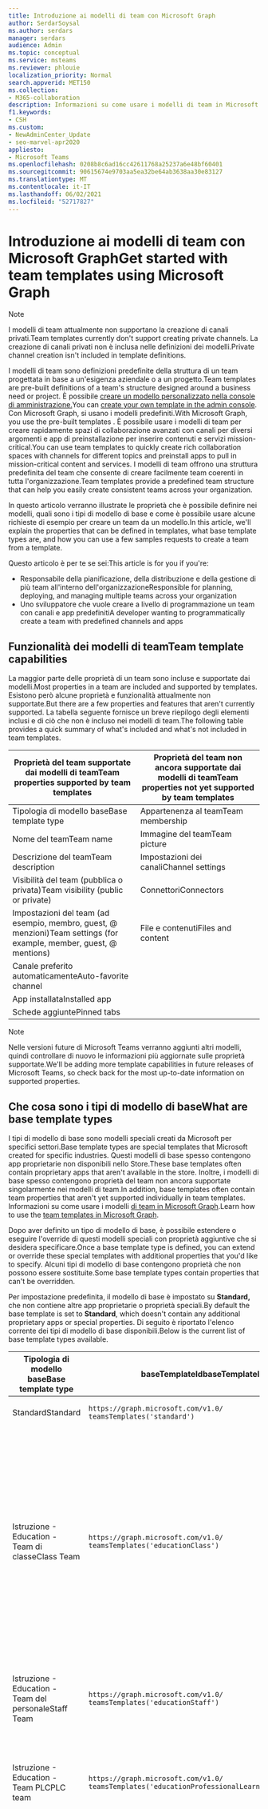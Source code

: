```yaml
---
title: Introduzione ai modelli di team con Microsoft Graph
author: SerdarSoysal
ms.author: serdars
manager: serdars
audience: Admin
ms.topic: conceptual
ms.service: msteams
ms.reviewer: phlouie
localization_priority: Normal
search.appverid: MET150
ms.collection:
- M365-collaboration
description: Informazioni su come usare i modelli di team in Microsoft Graph creare spazi di collaborazione con canali per diversi argomenti e app di preinstallazione per fornire contenuti e servizi.
f1.keywords:
- CSH
ms.custom:
- NewAdminCenter_Update
- seo-marvel-apr2020
appliesto:
- Microsoft Teams
ms.openlocfilehash: 0208b8c6ad16cc42611768a25237a6e48bf60401
ms.sourcegitcommit: 90615674e9703aa5ea32be64ab3638aa30e83127
ms.translationtype: MT
ms.contentlocale: it-IT
ms.lasthandoff: 06/02/2021
ms.locfileid: "52717827"
---
```

# <a name="get-started-with-team-templates-using-microsoft-graph"></a><span data-ttu-id="802d2-103">Introduzione ai modelli di team con Microsoft Graph</span><span class="sxs-lookup"><span data-stu-id="802d2-103">Get started with team templates using Microsoft Graph</span></span>

> [!NOTE]
> <span data-ttu-id="802d2-104">I modelli di team attualmente non supportano la creazione di canali privati.</span><span class="sxs-lookup"><span data-stu-id="802d2-104">Team templates currently don't support creating private channels.</span></span> <span data-ttu-id="802d2-105">La creazione di canali privati non è inclusa nelle definizioni dei modelli.</span><span class="sxs-lookup"><span data-stu-id="802d2-105">Private channel creation isn't included in template definitions.</span></span>

<span data-ttu-id="802d2-106">I modelli di team sono definizioni predefinite della struttura di un team progettata in base a un'esigenza aziendale o a un progetto.</span><span class="sxs-lookup"><span data-stu-id="802d2-106">Team templates are pre-built definitions of a team's structure designed around a business need or project.</span></span> <span data-ttu-id="802d2-107">È possibile [creare un modello personalizzato nella console di amministrazione.](get-started-with-teams-templates-in-the-admin-console.md)</span><span class="sxs-lookup"><span data-stu-id="802d2-107">You can [create your own template in the admin console](get-started-with-teams-templates-in-the-admin-console.md).</span></span> <span data-ttu-id="802d2-108">Con Microsoft Graph, si usano i modelli predefiniti.</span><span class="sxs-lookup"><span data-stu-id="802d2-108">With Microsoft Graph, you use the pre-built templates .</span></span> <span data-ttu-id="802d2-109">È possibile usare i modelli di team per creare rapidamente spazi di collaborazione avanzati con canali per diversi argomenti e app di preinstallazione per inserire contenuti e servizi mission-critical.</span><span class="sxs-lookup"><span data-stu-id="802d2-109">You can use team templates to quickly create rich collaboration spaces with channels for different topics and preinstall apps to pull in mission-critical content and services.</span></span> <span data-ttu-id="802d2-110">I modelli di team offrono una struttura predefinita del team che consente di creare facilmente team coerenti in tutta l'organizzazione.</span><span class="sxs-lookup"><span data-stu-id="802d2-110">Team templates provide a predefined team structure that can help you easily create consistent teams across your organization.</span></span>

<span data-ttu-id="802d2-111">In questo articolo verranno illustrate le proprietà che è possibile definire nei modelli, quali sono i tipi di modello di base e come è possibile usare alcune richieste di esempio per creare un team da un modello.</span><span class="sxs-lookup"><span data-stu-id="802d2-111">In this article, we'll explain the properties that can be defined in templates, what base template types are, and how you can use a few samples requests to create a team from a template.</span></span>

<span data-ttu-id="802d2-112">Questo articolo è per te se sei:</span><span class="sxs-lookup"><span data-stu-id="802d2-112">This article is for you if you're:</span></span>

- <span data-ttu-id="802d2-113">Responsabile della pianificazione, della distribuzione e della gestione di più team all'interno dell'organizzazione</span><span class="sxs-lookup"><span data-stu-id="802d2-113">Responsible for planning, deploying, and managing multiple teams across your organization</span></span><br>
- <span data-ttu-id="802d2-114">Uno sviluppatore che vuole creare a livello di programmazione un team con canali e app predefiniti</span><span class="sxs-lookup"><span data-stu-id="802d2-114">A developer wanting to programmatically create a team with predefined channels and apps</span></span>

## <a name="team-template-capabilities"></a><span data-ttu-id="802d2-115">Funzionalità dei modelli di team</span><span class="sxs-lookup"><span data-stu-id="802d2-115">Team template capabilities</span></span>

<span data-ttu-id="802d2-116">La maggior parte delle proprietà di un team sono incluse e supportate dai modelli.</span><span class="sxs-lookup"><span data-stu-id="802d2-116">Most properties in a team are included and supported by templates.</span></span> <span data-ttu-id="802d2-117">Esistono però alcune proprietà e funzionalità attualmente non supportate.</span><span class="sxs-lookup"><span data-stu-id="802d2-117">But there are a few properties and features that aren't currently supported.</span></span> <span data-ttu-id="802d2-118">La tabella seguente fornisce un breve riepilogo degli elementi inclusi e di ciò che non è incluso nei modelli di team.</span><span class="sxs-lookup"><span data-stu-id="802d2-118">The following table provides a quick summary of what's included and what's not included in team templates.</span></span>

| <span data-ttu-id="802d2-119">**Proprietà del team supportate dai modelli di team**</span><span class="sxs-lookup"><span data-stu-id="802d2-119">**Team properties supported by team templates**</span></span> | <span data-ttu-id="802d2-120">**Proprietà del team non ancora supportate dai modelli di team**</span><span class="sxs-lookup"><span data-stu-id="802d2-120">**Team properties not yet supported by team templates**</span></span> |
| ------------------------------------------------ | -------------------------------------------------------- |
| <span data-ttu-id="802d2-121">Tipologia di modello base</span><span class="sxs-lookup"><span data-stu-id="802d2-121">Base template type</span></span> | <span data-ttu-id="802d2-122">Appartenenza al team</span><span class="sxs-lookup"><span data-stu-id="802d2-122">Team membership</span></span> |
| <span data-ttu-id="802d2-123">Nome del team</span><span class="sxs-lookup"><span data-stu-id="802d2-123">Team name</span></span> | <span data-ttu-id="802d2-124">Immagine del team</span><span class="sxs-lookup"><span data-stu-id="802d2-124">Team picture</span></span> |
| <span data-ttu-id="802d2-125">Descrizione del team</span><span class="sxs-lookup"><span data-stu-id="802d2-125">Team description</span></span> | <span data-ttu-id="802d2-126">Impostazioni dei canali</span><span class="sxs-lookup"><span data-stu-id="802d2-126">Channel settings</span></span> |
| <span data-ttu-id="802d2-127">Visibilità del team (pubblica o privata)</span><span class="sxs-lookup"><span data-stu-id="802d2-127">Team visibility (public or private)</span></span> | <span data-ttu-id="802d2-128">Connettori</span><span class="sxs-lookup"><span data-stu-id="802d2-128">Connectors</span></span> |
| <span data-ttu-id="802d2-129">Impostazioni del team (ad esempio, membro, guest, @ menzioni)</span><span class="sxs-lookup"><span data-stu-id="802d2-129">Team settings (for example, member, guest, @ mentions)</span></span> | <span data-ttu-id="802d2-130">File e contenuti</span><span class="sxs-lookup"><span data-stu-id="802d2-130">Files and content</span></span> |
| <span data-ttu-id="802d2-131">Canale preferito automaticamente</span><span class="sxs-lookup"><span data-stu-id="802d2-131">Auto-favorite channel</span></span> | |
| <span data-ttu-id="802d2-132">App installata</span><span class="sxs-lookup"><span data-stu-id="802d2-132">Installed app</span></span> | |
| <span data-ttu-id="802d2-133">Schede aggiunte</span><span class="sxs-lookup"><span data-stu-id="802d2-133">Pinned tabs</span></span> | |

> [!NOTE]
> <span data-ttu-id="802d2-134">Nelle versioni future di Microsoft Teams verranno aggiunti altri modelli, quindi controllare di nuovo le informazioni più aggiornate sulle proprietà supportate.</span><span class="sxs-lookup"><span data-stu-id="802d2-134">We'll be adding more template capabilities in future releases of Microsoft Teams, so check back for the most up-to-date information on supported properties.</span></span>

## <a name="what-are-base-template-types"></a><span data-ttu-id="802d2-135">Che cosa sono i tipi di modello di base</span><span class="sxs-lookup"><span data-stu-id="802d2-135">What are base template types</span></span>

<span data-ttu-id="802d2-136">I tipi di modello di base sono modelli speciali creati da Microsoft per specifici settori.</span><span class="sxs-lookup"><span data-stu-id="802d2-136">Base template types are special templates that Microsoft created for specific industries.</span></span> <span data-ttu-id="802d2-137">Questi modelli di base spesso contengono app proprietarie non disponibili nello Store.</span><span class="sxs-lookup"><span data-stu-id="802d2-137">These base templates often contain proprietary apps that aren't available in the store.</span></span> <span data-ttu-id="802d2-138">Inoltre, i modelli di base spesso contengono proprietà del team non ancora supportate singolarmente nei modelli di team.</span><span class="sxs-lookup"><span data-stu-id="802d2-138">In addition, base templates often contain team properties that aren't yet supported individually in team templates.</span></span> <span data-ttu-id="802d2-139">Informazioni su come usare i modelli [di team in Microsoft Graph](get-started-with-teams-templates.md).</span><span class="sxs-lookup"><span data-stu-id="802d2-139">Learn how to use the [team templates in Microsoft Graph](get-started-with-teams-templates.md).</span></span>

<span data-ttu-id="802d2-140">Dopo aver definito un tipo di modello di base, è possibile estendere o eseguire l'override di questi modelli speciali con proprietà aggiuntive che si desidera specificare.</span><span class="sxs-lookup"><span data-stu-id="802d2-140">Once a base template type is defined, you can extend or override these special templates with additional properties that you'd like to specify.</span></span> <span data-ttu-id="802d2-141">Alcuni tipi di modello di base contengono proprietà che non possono essere sostituite.</span><span class="sxs-lookup"><span data-stu-id="802d2-141">Some base template types contain properties that can't be overridden.</span></span>

<span data-ttu-id="802d2-142">Per impostazione predefinita, il modello di base è impostato su **Standard,** che non contiene altre app proprietarie o proprietà speciali.</span><span class="sxs-lookup"><span data-stu-id="802d2-142">By default the base template is set to **Standard**, which doesn't contain any additional proprietary apps or special properties.</span></span> <span data-ttu-id="802d2-143">Di seguito è riportato l'elenco corrente dei tipi di modello di base disponibili.</span><span class="sxs-lookup"><span data-stu-id="802d2-143">Below is the current list of base template types available.</span></span>

| <span data-ttu-id="802d2-144">Tipologia di modello base</span><span class="sxs-lookup"><span data-stu-id="802d2-144">Base template type</span></span> | <span data-ttu-id="802d2-145">baseTemplateId</span><span class="sxs-lookup"><span data-stu-id="802d2-145">baseTemplateId</span></span> | <span data-ttu-id="802d2-146">Proprietà del modello base</span><span class="sxs-lookup"><span data-stu-id="802d2-146">Properties that come with this base template</span></span> |
| ------------------ | -------------- | ----------------------------------------------------- |
| <span data-ttu-id="802d2-147">Standard</span><span class="sxs-lookup"><span data-stu-id="802d2-147">Standard</span></span> | `https://graph.microsoft.com/v1.0/`<br>`teamsTemplates('standard')` | <span data-ttu-id="802d2-148">Nessuna app e proprietà aggiuntive</span><span class="sxs-lookup"><span data-stu-id="802d2-148">No additional apps and properties</span></span> |
| <span data-ttu-id="802d2-149">Istruzione -</span><span class="sxs-lookup"><span data-stu-id="802d2-149">Education -</span></span><br><span data-ttu-id="802d2-150">Team di classe</span><span class="sxs-lookup"><span data-stu-id="802d2-150">Class Team</span></span> | `https://graph.microsoft.com/v1.0/`<br>`teamsTemplates('educationClass')` | <span data-ttu-id="802d2-151">App:</span><span class="sxs-lookup"><span data-stu-id="802d2-151">Apps:</span></span><ul><li><span data-ttu-id="802d2-152">OneNote Blocco appunti per la classe (aggiunto alla **scheda** Generale)</span><span class="sxs-lookup"><span data-stu-id="802d2-152">OneNote Class Notebook (pinned to the **General** tab)</span></span> </li><li><span data-ttu-id="802d2-153">App Attività (aggiunta alla **scheda** Generale)</span><span class="sxs-lookup"><span data-stu-id="802d2-153">Assignments app (pinned to the **General** tab)</span></span></li></ul> <span data-ttu-id="802d2-154">Proprietà del team:</span><span class="sxs-lookup"><span data-stu-id="802d2-154">Team properties:</span></span><ul><li><span data-ttu-id="802d2-155">Visibilità del team impostata **su HiddenMembership** (non può essere sostituita)</span><span class="sxs-lookup"><span data-stu-id="802d2-155">Team visibility set to **HiddenMembership** (cannot be overridden)</span></span></li></ul> |
| <span data-ttu-id="802d2-156">Istruzione -</span><span class="sxs-lookup"><span data-stu-id="802d2-156">Education -</span></span><br><span data-ttu-id="802d2-157">Team del personale</span><span class="sxs-lookup"><span data-stu-id="802d2-157">Staff Team</span></span> | `https://graph.microsoft.com/v1.0/`<br>`teamsTemplates('educationStaff')` | <span data-ttu-id="802d2-158">App:</span><span class="sxs-lookup"><span data-stu-id="802d2-158">Apps:</span></span><ul><li><span data-ttu-id="802d2-159">OneNote Blocco appunti per personale (aggiunto alla **scheda** Generale)</span><span class="sxs-lookup"><span data-stu-id="802d2-159">OneNote Staff Notebook (pinned to the **General** tab)</span></span></li></ul> |
|<span data-ttu-id="802d2-160">Istruzione -</span><span class="sxs-lookup"><span data-stu-id="802d2-160">Education -</span></span><br><span data-ttu-id="802d2-161">Team PLC</span><span class="sxs-lookup"><span data-stu-id="802d2-161">PLC team</span></span> |`https://graph.microsoft.com/v1.0/`<br>`teamsTemplates('educationProfessionalLearningCommunity')` | <span data-ttu-id="802d2-162">App:</span><span class="sxs-lookup"><span data-stu-id="802d2-162">Apps:</span></span><ul><li><span data-ttu-id="802d2-163">OneNote Blocco appunti PLC (aggiunto alla **scheda** Generale)</span><span class="sxs-lookup"><span data-stu-id="802d2-163">OneNote PLC Notebook (pinned to the **General** tab)</span></span></ul></li>|
| <span data-ttu-id="802d2-164">Retail -</span><span class="sxs-lookup"><span data-stu-id="802d2-164">Retail -</span></span><br><span data-ttu-id="802d2-165">Store</span><span class="sxs-lookup"><span data-stu-id="802d2-165">Store</span></span> | `https://graph.microsoft.com/v1.0/`<br>`teamsTemplates('retailStore')` | <span data-ttu-id="802d2-166">Canali:</span><span class="sxs-lookup"><span data-stu-id="802d2-166">Channels:</span></span><ul><li><span data-ttu-id="802d2-167">Passaggio di consegne del turno</span><span class="sxs-lookup"><span data-stu-id="802d2-167">Shift handoff</span></span></li><li><span data-ttu-id="802d2-168">Apprendimento</span><span class="sxs-lookup"><span data-stu-id="802d2-168">Learning</span></span></li></ul><span data-ttu-id="802d2-169">Proprietà del team</span><span class="sxs-lookup"><span data-stu-id="802d2-169">Team properties</span></span><ul><li><span data-ttu-id="802d2-170">Visibilità del team impostata su Public</span><span class="sxs-lookup"><span data-stu-id="802d2-170">Team visibility set to Public</span></span></li></ul><span data-ttu-id="802d2-171">Autorizzazioni dei membri</span><span class="sxs-lookup"><span data-stu-id="802d2-171">Member permissions</span></span><ul><li><span data-ttu-id="802d2-172">Impedire ai membri di creare, aggiornare o rimuovere canali</span><span class="sxs-lookup"><span data-stu-id="802d2-172">Prevent members from creating, updating, or removing channels</span></span></li><li><span data-ttu-id="802d2-173">Impedire ai membri di aggiungere o rimuovere app</span><span class="sxs-lookup"><span data-stu-id="802d2-173">Prevent members from adding or removing apps</span></span></li><li><span data-ttu-id="802d2-174">Impedire ai membri di creare, aggiornare o rimuovere connettori</span><span class="sxs-lookup"><span data-stu-id="802d2-174">Prevent members from creating, updating, or removing connectors</span></span></li></ul> |
| <span data-ttu-id="802d2-175">Retail -</span><span class="sxs-lookup"><span data-stu-id="802d2-175">Retail -</span></span><br><span data-ttu-id="802d2-176">Collaborazione con i manager</span><span class="sxs-lookup"><span data-stu-id="802d2-176">Manager collaboration</span></span> | `https://graph.microsoft.com/v1.0/`<br>`teamsTemplates('retailManagerCollaboration')` | <span data-ttu-id="802d2-177">Canali:</span><span class="sxs-lookup"><span data-stu-id="802d2-177">Channels:</span></span><ul><li><span data-ttu-id="802d2-178">Apprendimento</span><span class="sxs-lookup"><span data-stu-id="802d2-178">Learning</span></span></li><li><span data-ttu-id="802d2-179">Operazioni</span><span class="sxs-lookup"><span data-stu-id="802d2-179">Operations</span></span></li></ul><span data-ttu-id="802d2-180">Proprietà del team:</span><span class="sxs-lookup"><span data-stu-id="802d2-180">Team properties:</span></span><ul><li><span data-ttu-id="802d2-181">Visibilità del team impostata su Private</span><span class="sxs-lookup"><span data-stu-id="802d2-181">Team visibility set to Private</span></span></li></ul><span data-ttu-id="802d2-182">Autorizzazioni per i membri:</span><span class="sxs-lookup"><span data-stu-id="802d2-182">Member permissions:</span></span><ul><li><span data-ttu-id="802d2-183">Impedire ai membri di creare, aggiornare o rimuovere canali</span><span class="sxs-lookup"><span data-stu-id="802d2-183">Prevent members from creating, updating, or removing channels</span></span></li><li><span data-ttu-id="802d2-184">Impedire ai membri di aggiungere o rimuovere app</span><span class="sxs-lookup"><span data-stu-id="802d2-184">Prevent members from adding or removing apps</span></span></li><li><span data-ttu-id="802d2-185">Impedire ai membri di creare, aggiornare o rimuovere connettori</span><span class="sxs-lookup"><span data-stu-id="802d2-185">Prevent members from creating, updating, or removing connectors</span></span></li></ul>|
| <span data-ttu-id="802d2-186">Sanità -</span><span class="sxs-lookup"><span data-stu-id="802d2-186">Healthcare -</span></span><br><span data-ttu-id="802d2-187">Rione</span><span class="sxs-lookup"><span data-stu-id="802d2-187">Ward</span></span> |`https://graph.microsoft.com/v1.0/`<br>`teamsTemplates('healthcareWard')` |<span data-ttu-id="802d2-188">Canali:</span><span class="sxs-lookup"><span data-stu-id="802d2-188">Channels:</span></span> <ul><li><span data-ttu-id="802d2-189">Annunci\*</span><span class="sxs-lookup"><span data-stu-id="802d2-189">Announcements\*</span></span></li><li><span data-ttu-id="802d2-190">Briefing\*</span><span class="sxs-lookup"><span data-stu-id="802d2-190">Huddles\*</span></span></li><li><span data-ttu-id="802d2-191">Giri di visite</span><span class="sxs-lookup"><span data-stu-id="802d2-191">Rounds</span></span></li><li><span data-ttu-id="802d2-192">Personale\*</span><span class="sxs-lookup"><span data-stu-id="802d2-192">Staffing\*</span></span></li><li><span data-ttu-id="802d2-193">Formazione\*</span><span class="sxs-lookup"><span data-stu-id="802d2-193">Training\*</span></span></li></ul><span data-ttu-id="802d2-194">\*Canali aggiunti automaticamente ai preferiti</span><span class="sxs-lookup"><span data-stu-id="802d2-194">\*Auto-favorited channels</span></span> |
|<span data-ttu-id="802d2-195">Sanità -</span><span class="sxs-lookup"><span data-stu-id="802d2-195">Healthcare -</span></span><br><span data-ttu-id="802d2-196">Ospedale</span><span class="sxs-lookup"><span data-stu-id="802d2-196">Hospital</span></span> | `https://graph.microsoft.com/v1.0/`<br>`teamsTemplates('healthcareHospital')` |<span data-ttu-id="802d2-197">Canali:</span><span class="sxs-lookup"><span data-stu-id="802d2-197">Channels:</span></span><ul><li><span data-ttu-id="802d2-198">Annunci\*</span><span class="sxs-lookup"><span data-stu-id="802d2-198">Announcements\*</span></span></li><li><span data-ttu-id="802d2-199">Conformità\*</span><span class="sxs-lookup"><span data-stu-id="802d2-199">Compliance\*</span></span></li><li><span data-ttu-id="802d2-200">Pulizie</span><span class="sxs-lookup"><span data-stu-id="802d2-200">Custodial</span></span></li><li><span data-ttu-id="802d2-201">Risorse umane</span><span class="sxs-lookup"><span data-stu-id="802d2-201">Human Resources</span></span></li></li><li><span data-ttu-id="802d2-202">Farmacia</span><span class="sxs-lookup"><span data-stu-id="802d2-202">Pharmacy</span></span></li></ul><span data-ttu-id="802d2-203">\*Canale preferito automaticamente</span><span class="sxs-lookup"><span data-stu-id="802d2-203">\*Auto-favorited channel</span></span>|
|||


<span data-ttu-id="802d2-204">Usare i modelli seguenti per creare team sia nel client Teams che in Microsoft Graph.</span><span class="sxs-lookup"><span data-stu-id="802d2-204">Use the following templates to create teams in both the Teams client as well as Microsoft Graph.</span></span>


| <span data-ttu-id="802d2-205">Tipologia di modello base</span><span class="sxs-lookup"><span data-stu-id="802d2-205">Base template type</span></span> | <span data-ttu-id="802d2-206">baseTemplateId</span><span class="sxs-lookup"><span data-stu-id="802d2-206">baseTemplateId</span></span> | <span data-ttu-id="802d2-207">Proprietà del modello base</span><span class="sxs-lookup"><span data-stu-id="802d2-207">Properties that come with this base template</span></span> |
| ------------------ | -------------- | ----------------------------------------------------- |
| <span data-ttu-id="802d2-208">Adottare Office 365</span><span class="sxs-lookup"><span data-stu-id="802d2-208">Adopt Office 365</span></span> |`com.microsoft.teams.template.`<br>`AdoptOffice365`|  <span data-ttu-id="802d2-209">Canali:</span><span class="sxs-lookup"><span data-stu-id="802d2-209">Channels:</span></span> <ul><li><span data-ttu-id="802d2-210">Generale</span><span class="sxs-lookup"><span data-stu-id="802d2-210">General</span></span></li> <li><span data-ttu-id="802d2-211">Annunci</span><span class="sxs-lookup"><span data-stu-id="802d2-211">Announcements</span></span></li> <li><span data-ttu-id="802d2-212">Angolo Champions</span><span class="sxs-lookup"><span data-stu-id="802d2-212">Champions corner</span></span></li> <li><span data-ttu-id="802d2-213">Moduli del team</span><span class="sxs-lookup"><span data-stu-id="802d2-213">Team forms</span></span></li></ul> <span data-ttu-id="802d2-214">App:</span><span class="sxs-lookup"><span data-stu-id="802d2-214">Apps:</span></span> <ul><li><span data-ttu-id="802d2-215">Wiki</span><span class="sxs-lookup"><span data-stu-id="802d2-215">Wiki</span></span></li>  <li><span data-ttu-id="802d2-216">Calendario</span><span class="sxs-lookup"><span data-stu-id="802d2-216">Calendar</span></span></li> |
| <span data-ttu-id="802d2-217">Gestire un progetto</span><span class="sxs-lookup"><span data-stu-id="802d2-217">Manage a project</span></span> |`com.microsoft.teams.template.`<br>`ManageAProject`| <span data-ttu-id="802d2-218">Canali:</span><span class="sxs-lookup"><span data-stu-id="802d2-218">Channels:</span></span> <ul><li><span data-ttu-id="802d2-219">Generale</span><span class="sxs-lookup"><span data-stu-id="802d2-219">General</span></span></li> <li><span data-ttu-id="802d2-220">Annunci</span><span class="sxs-lookup"><span data-stu-id="802d2-220">Announcements</span></span></li> <li><span data-ttu-id="802d2-221">Risorse</span><span class="sxs-lookup"><span data-stu-id="802d2-221">Resources</span></span></li> <li><span data-ttu-id="802d2-222">Pianificazione</span><span class="sxs-lookup"><span data-stu-id="802d2-222">Planning</span></span></li></ul> <span data-ttu-id="802d2-223">App:</span><span class="sxs-lookup"><span data-stu-id="802d2-223">Apps:</span></span><ul><li><span data-ttu-id="802d2-224">Wiki</span><span class="sxs-lookup"><span data-stu-id="802d2-224">Wiki</span></span></li><li><span data-ttu-id="802d2-225">OneNote</span><span class="sxs-lookup"><span data-stu-id="802d2-225">OneNote</span></span></li></ul> |
| <span data-ttu-id="802d2-226">Gestire un evento</span><span class="sxs-lookup"><span data-stu-id="802d2-226">Manage an event</span></span>|`com.microsoft.teams.template.`<br>`ManageAnEvent` | <span data-ttu-id="802d2-227">Canali:</span><span class="sxs-lookup"><span data-stu-id="802d2-227">Channels:</span></span> <ul><li><span data-ttu-id="802d2-228">Generale</span><span class="sxs-lookup"><span data-stu-id="802d2-228">General</span></span></li> <li><span data-ttu-id="802d2-229">Annunci</span><span class="sxs-lookup"><span data-stu-id="802d2-229">Announcements</span></span></li> <li><span data-ttu-id="802d2-230">Budget</span><span class="sxs-lookup"><span data-stu-id="802d2-230">Budget</span></span></li> <li><span data-ttu-id="802d2-231">Contenuto</span><span class="sxs-lookup"><span data-stu-id="802d2-231">Content</span></span></li><li><span data-ttu-id="802d2-232">Logistica</span><span class="sxs-lookup"><span data-stu-id="802d2-232">Logistics</span></span></li> <li><span data-ttu-id="802d2-233">Pianificazione</span><span class="sxs-lookup"><span data-stu-id="802d2-233">Planning</span></span></li> <li> <span data-ttu-id="802d2-234">Marketing e pubbliche relazioni</span><span class="sxs-lookup"><span data-stu-id="802d2-234">Marketing and PR</span></span></li></ul> <span data-ttu-id="802d2-235">App:</span><span class="sxs-lookup"><span data-stu-id="802d2-235">Apps:</span></span><ul><li><span data-ttu-id="802d2-236">Wiki</span><span class="sxs-lookup"><span data-stu-id="802d2-236">Wiki</span></span></li><li><span data-ttu-id="802d2-237">Sito Web</span><span class="sxs-lookup"><span data-stu-id="802d2-237">Website</span></span></li> <li><span data-ttu-id="802d2-238">YouTube</span><span class="sxs-lookup"><span data-stu-id="802d2-238">YouTube</span></span></li> <li><span data-ttu-id="802d2-239">Programmazione</span><span class="sxs-lookup"><span data-stu-id="802d2-239">Planner</span></span></li> <li><span data-ttu-id="802d2-240">OneNote</span><span class="sxs-lookup"><span data-stu-id="802d2-240">OneNote</span></span></li></ul> |
|<span data-ttu-id="802d2-241">Dipendenti a bordo</span><span class="sxs-lookup"><span data-stu-id="802d2-241">Onboard employees</span></span>|`com.microsoft.teams.template.`<br>`OnboardEmployees` | <span data-ttu-id="802d2-242">Canali:</span><span class="sxs-lookup"><span data-stu-id="802d2-242">Channels:</span></span> <ul><li><span data-ttu-id="802d2-243">Generale</span><span class="sxs-lookup"><span data-stu-id="802d2-243">General</span></span></li> <li><span data-ttu-id="802d2-244">Annunci</span><span class="sxs-lookup"><span data-stu-id="802d2-244">Announcements</span></span></li> <li><span data-ttu-id="802d2-245">Chat dei dipendenti</span><span class="sxs-lookup"><span data-stu-id="802d2-245">Employee chat</span></span></li> <li><span data-ttu-id="802d2-246">Formazione</span><span class="sxs-lookup"><span data-stu-id="802d2-246">Training</span></span></li></ul><span data-ttu-id="802d2-247">App:</span><span class="sxs-lookup"><span data-stu-id="802d2-247">Apps:</span></span><ul><li><span data-ttu-id="802d2-248">Wiki</span><span class="sxs-lookup"><span data-stu-id="802d2-248">Wiki</span></span></li><li><span data-ttu-id="802d2-249">Community</span><span class="sxs-lookup"><span data-stu-id="802d2-249">Communities</span></span></li></ul>|
|<span data-ttu-id="802d2-250">Organizzare l'help desk</span><span class="sxs-lookup"><span data-stu-id="802d2-250">Organize help desk</span></span>| `com.microsoft.teams.template.`<br>`OrganizeHelpDesk`|<span data-ttu-id="802d2-251">Canali:</span><span class="sxs-lookup"><span data-stu-id="802d2-251">Channels:</span></span><ul><li><span data-ttu-id="802d2-252">Generale</span><span class="sxs-lookup"><span data-stu-id="802d2-252">General</span></span></li><li><span data-ttu-id="802d2-253">Annunci</span><span class="sxs-lookup"><span data-stu-id="802d2-253">Announcements</span></span></li><li><span data-ttu-id="802d2-254">Domande frequenti</span><span class="sxs-lookup"><span data-stu-id="802d2-254">FAQ</span></span></li></ul><span data-ttu-id="802d2-255">App:</span><span class="sxs-lookup"><span data-stu-id="802d2-255">Apps:</span></span><ul><li><span data-ttu-id="802d2-256">Wiki</span><span class="sxs-lookup"><span data-stu-id="802d2-256">Wiki</span></span></li><li><span data-ttu-id="802d2-257">OneNote</span><span class="sxs-lookup"><span data-stu-id="802d2-257">OneNote</span></span></li></ul> |
| <span data-ttu-id="802d2-258">Collaborare all'assistenza sanitaria</span><span class="sxs-lookup"><span data-stu-id="802d2-258">Collaborate on patient care</span></span>| `healthcareWard `| <span data-ttu-id="802d2-259">Canali:</span><span class="sxs-lookup"><span data-stu-id="802d2-259">Channels:</span></span><ul><li><span data-ttu-id="802d2-260">Generale</span><span class="sxs-lookup"><span data-stu-id="802d2-260">General</span></span></li><li><span data-ttu-id="802d2-261">Annunci</span><span class="sxs-lookup"><span data-stu-id="802d2-261">Announcements</span></span></li><li><span data-ttu-id="802d2-262">Briefing</span><span class="sxs-lookup"><span data-stu-id="802d2-262">Huddles</span></span></li><li><span data-ttu-id="802d2-263">Giri di visite</span><span class="sxs-lookup"><span data-stu-id="802d2-263">Rounds</span></span></li><li><span data-ttu-id="802d2-264">Personale</span><span class="sxs-lookup"><span data-stu-id="802d2-264">Staffing</span></span></li><li><span data-ttu-id="802d2-265">Formazione</span><span class="sxs-lookup"><span data-stu-id="802d2-265">Training</span></span></li></ul> <span data-ttu-id="802d2-266">App:</span><span class="sxs-lookup"><span data-stu-id="802d2-266">Apps:</span></span> <ul><li><span data-ttu-id="802d2-267">Wiki</span><span class="sxs-lookup"><span data-stu-id="802d2-267">Wiki</span></span></li>|
| <span data-ttu-id="802d2-268">Collaborare alla crisi globale o all'evento</span><span class="sxs-lookup"><span data-stu-id="802d2-268">Collaborate on global crisis or event</span></span> |`com.microsoft.teams.template.`<br>`CollaborateOnAGlobalCrisisOrEvent`| <span data-ttu-id="802d2-269">Canali:</span><span class="sxs-lookup"><span data-stu-id="802d2-269">Channels:</span></span> <ul><li><span data-ttu-id="802d2-270">Generale</span><span class="sxs-lookup"><span data-stu-id="802d2-270">General</span></span><li><span data-ttu-id="802d2-271">Annunci</span><span class="sxs-lookup"><span data-stu-id="802d2-271">Announcements</span></span></li><li><span data-ttu-id="802d2-272">Notizie del mondo</span><span class="sxs-lookup"><span data-stu-id="802d2-272">World news</span></span></li><li><span data-ttu-id="802d2-273">Continuità aziendale</span><span class="sxs-lookup"><span data-stu-id="802d2-273">Business continuity</span></span></li><li><span data-ttu-id="802d2-274">Lavorare in remoto</span><span class="sxs-lookup"><span data-stu-id="802d2-274">Remote working</span></span></li><li><span data-ttu-id="802d2-275">Messaggi interni</span><span class="sxs-lookup"><span data-stu-id="802d2-275">Internal comms</span></span></li><li><span data-ttu-id="802d2-276">Comms esterni</span><span class="sxs-lookup"><span data-stu-id="802d2-276">External comms</span></span></li><li><span data-ttu-id="802d2-277">Reclami dei clienti</span><span class="sxs-lookup"><span data-stu-id="802d2-277">Customer complaints</span></span></li><li><span data-ttu-id="802d2-278">Complimenti</span><span class="sxs-lookup"><span data-stu-id="802d2-278">Kudos</span></span></li><li><span data-ttu-id="802d2-279">Aggiornamento per dirigenti</span><span class="sxs-lookup"><span data-stu-id="802d2-279">Executive update</span></span></li></ul><span data-ttu-id="802d2-280">App:</span><span class="sxs-lookup"><span data-stu-id="802d2-280">Apps:</span></span> <ul><li><span data-ttu-id="802d2-281">Complimenti</span><span class="sxs-lookup"><span data-stu-id="802d2-281">Praise</span></span></li><li><span data-ttu-id="802d2-282">Wiki</span><span class="sxs-lookup"><span data-stu-id="802d2-282">Wiki</span></span></li><li><span data-ttu-id="802d2-283">Sito Web</span><span class="sxs-lookup"><span data-stu-id="802d2-283">Website</span></span></li></ul>|
|<span data-ttu-id="802d2-284">Collaborare all'interno di una filiale bancaria</span><span class="sxs-lookup"><span data-stu-id="802d2-284">Collaborate within a bank branch</span></span>| `com.microsoft.teams.template.`<br>`CollaborateWithinABankBranch `|<span data-ttu-id="802d2-285">Canali:</span><span class="sxs-lookup"><span data-stu-id="802d2-285">Channels:</span></span> <ul><li><span data-ttu-id="802d2-286">Generale</span><span class="sxs-lookup"><span data-stu-id="802d2-286">General</span></span><li><span data-ttu-id="802d2-287">Annunci</span><span class="sxs-lookup"><span data-stu-id="802d2-287">Announcements</span></span></li><li><span data-ttu-id="802d2-288">Briefing</span><span class="sxs-lookup"><span data-stu-id="802d2-288">Huddles</span></span></li><li><span data-ttu-id="802d2-289">Riunioni con i clienti</span><span class="sxs-lookup"><span data-stu-id="802d2-289">Customer meetings</span></span></li><li><span data-ttu-id="802d2-290">Coaching</span><span class="sxs-lookup"><span data-stu-id="802d2-290">Coaching</span></span></li><li><span data-ttu-id="802d2-291">Sviluppo di competenze</span><span class="sxs-lookup"><span data-stu-id="802d2-291">Skills development</span></span></li><li><span data-ttu-id="802d2-292">Elaborazione dei prestiti</span><span class="sxs-lookup"><span data-stu-id="802d2-292">Loan processing</span></span></li><li><span data-ttu-id="802d2-293">Reclami dei clienti</span><span class="sxs-lookup"><span data-stu-id="802d2-293">Customer complaints</span></span></li><li><span data-ttu-id="802d2-294">Complimenti</span><span class="sxs-lookup"><span data-stu-id="802d2-294">Kudos</span></span></li><li><span data-ttu-id="802d2-295">Cose divertenti</span><span class="sxs-lookup"><span data-stu-id="802d2-295">Fun stuff</span></span></li><li><span data-ttu-id="802d2-296">Conformità</span><span class="sxs-lookup"><span data-stu-id="802d2-296">Compliance</span></span></li></ul>|
|<span data-ttu-id="802d2-297">Coordinare la risposta agli eventi imprevisti</span><span class="sxs-lookup"><span data-stu-id="802d2-297">Coordinate incident response</span></span>| `com.microsoft.teams.template.`<br>`CoordinateIncidentResponse`|<span data-ttu-id="802d2-298">Canali:</span><span class="sxs-lookup"><span data-stu-id="802d2-298">Channels:</span></span> <ul><li><span data-ttu-id="802d2-299">Generale</span><span class="sxs-lookup"><span data-stu-id="802d2-299">General</span></span><li><span data-ttu-id="802d2-300">Annunci</span><span class="sxs-lookup"><span data-stu-id="802d2-300">Announcements</span></span></li><li><span data-ttu-id="802d2-301">Logistica</span><span class="sxs-lookup"><span data-stu-id="802d2-301">Logistics</span></span></li><li><span data-ttu-id="802d2-302">Pianificazione</span><span class="sxs-lookup"><span data-stu-id="802d2-302">Planning</span></span></li><li><span data-ttu-id="802d2-303">Ripristino</span><span class="sxs-lookup"><span data-stu-id="802d2-303">Recovery</span></span></li><li><span data-ttu-id="802d2-304">Urgente</span><span class="sxs-lookup"><span data-stu-id="802d2-304">Urgent</span></span></li></ul> <span data-ttu-id="802d2-305">App:</span><span class="sxs-lookup"><span data-stu-id="802d2-305">Apps:</span></span> <ul><li><span data-ttu-id="802d2-306">Wiki</span><span class="sxs-lookup"><span data-stu-id="802d2-306">Wiki</span></span></li><li><span data-ttu-id="802d2-307">Excel</span><span class="sxs-lookup"><span data-stu-id="802d2-307">Excel</span></span></li><li><span data-ttu-id="802d2-308">OneNote</span><span class="sxs-lookup"><span data-stu-id="802d2-308">OneNote</span></span></li><li><span data-ttu-id="802d2-309">SharePoint</span><span class="sxs-lookup"><span data-stu-id="802d2-309">SharePoint</span></span></li><li><span data-ttu-id="802d2-310">Programmazione</span><span class="sxs-lookup"><span data-stu-id="802d2-310">Planner</span></span></li></ul>|
|<span data-ttu-id="802d2-311">Ospedale</span><span class="sxs-lookup"><span data-stu-id="802d2-311">Hospital</span></span>| <span data-ttu-id="802d2-312">`healthcareHospita`l</span><span class="sxs-lookup"><span data-stu-id="802d2-312">`healthcareHospita`l</span></span> |<span data-ttu-id="802d2-313">Canali:</span><span class="sxs-lookup"><span data-stu-id="802d2-313">Channels:</span></span> <ul><li><span data-ttu-id="802d2-314">Generale</span><span class="sxs-lookup"><span data-stu-id="802d2-314">General</span></span><li><span data-ttu-id="802d2-315">Annunci</span><span class="sxs-lookup"><span data-stu-id="802d2-315">Announcements</span></span></li><li><span data-ttu-id="802d2-316">Conformità</span><span class="sxs-lookup"><span data-stu-id="802d2-316">Compliance</span></span></li><li><span data-ttu-id="802d2-317">Pulizie</span><span class="sxs-lookup"><span data-stu-id="802d2-317">Custodial</span></span></li><li><span data-ttu-id="802d2-318">Risorse umane</span><span class="sxs-lookup"><span data-stu-id="802d2-318">Human resources</span></span></li><li><span data-ttu-id="802d2-319">Farmacia</span><span class="sxs-lookup"><span data-stu-id="802d2-319">Pharmacy</span></span></li></ul> <span data-ttu-id="802d2-320">App:</span><span class="sxs-lookup"><span data-stu-id="802d2-320">Apps:</span></span> <ul><li><span data-ttu-id="802d2-321">Wiki</span><span class="sxs-lookup"><span data-stu-id="802d2-321">Wiki</span></span></li></ul>|
|<span data-ttu-id="802d2-322">Organizzare un negozio</span><span class="sxs-lookup"><span data-stu-id="802d2-322">Organize a store</span></span>| `retailStore` |<span data-ttu-id="802d2-323">Canali:</span><span class="sxs-lookup"><span data-stu-id="802d2-323">Channels:</span></span> <ul><li><span data-ttu-id="802d2-324">Generale</span><span class="sxs-lookup"><span data-stu-id="802d2-324">General</span></span><li><span data-ttu-id="802d2-325">Passaggio di consegne del turno</span><span class="sxs-lookup"><span data-stu-id="802d2-325">Shift handoff</span></span></li><li><span data-ttu-id="802d2-326">Apprendimento</span><span class="sxs-lookup"><span data-stu-id="802d2-326">Learning</span></span></li></ul> <span data-ttu-id="802d2-327">App:</span><span class="sxs-lookup"><span data-stu-id="802d2-327">Apps:</span></span> <ul><li><span data-ttu-id="802d2-328">Wiki</span><span class="sxs-lookup"><span data-stu-id="802d2-328">Wiki</span></span></li></ul>|
|<span data-ttu-id="802d2-329">Qualità e sicurezza</span><span class="sxs-lookup"><span data-stu-id="802d2-329">Quality and safety</span></span> |`com.microsoft.teams.`<br>`template.QualitySafety`|<span data-ttu-id="802d2-330">Canali:</span><span class="sxs-lookup"><span data-stu-id="802d2-330">Channels:</span></span> <ul><li><span data-ttu-id="802d2-331">Generale</span><span class="sxs-lookup"><span data-stu-id="802d2-331">General</span></span><li><span data-ttu-id="802d2-332">Annunci</span><span class="sxs-lookup"><span data-stu-id="802d2-332">Announcements</span></span></li><li><span data-ttu-id="802d2-333">Riga 1</span><span class="sxs-lookup"><span data-stu-id="802d2-333">Line 1</span></span></li><li><span data-ttu-id="802d2-334">Riga 2</span><span class="sxs-lookup"><span data-stu-id="802d2-334">Line 2</span></span></li><li><span data-ttu-id="802d2-335">Riga 3</span><span class="sxs-lookup"><span data-stu-id="802d2-335">Line 3</span></span></li><li><span data-ttu-id="802d2-336">Sicurezza</span><span class="sxs-lookup"><span data-stu-id="802d2-336">Safety</span></span></li><li><span data-ttu-id="802d2-337">Formazione</span><span class="sxs-lookup"><span data-stu-id="802d2-337">Training</span></span></li><li><span data-ttu-id="802d2-338">Manutenzione</span><span class="sxs-lookup"><span data-stu-id="802d2-338">Maintenance</span></span></li><li><span data-ttu-id="802d2-339">Cose divertenti</span><span class="sxs-lookup"><span data-stu-id="802d2-339">Fun stuff</span></span></li></ul> <span data-ttu-id="802d2-340">App:</span><span class="sxs-lookup"><span data-stu-id="802d2-340">Apps:</span></span> <ul><li><span data-ttu-id="802d2-341">Wiki</span><span class="sxs-lookup"><span data-stu-id="802d2-341">Wiki</span></span></li></ul>|
|<span data-ttu-id="802d2-342">Vendita al dettaglio: collaborazione tra responsabili</span><span class="sxs-lookup"><span data-stu-id="802d2-342">Retail - manager collaboration</span></span>| `retailManagerCollaboration` |<span data-ttu-id="802d2-343">Canali:</span><span class="sxs-lookup"><span data-stu-id="802d2-343">Channels:</span></span> <ul><li><span data-ttu-id="802d2-344">Generale</span><span class="sxs-lookup"><span data-stu-id="802d2-344">General</span></span><li><span data-ttu-id="802d2-345">Operazioni</span><span class="sxs-lookup"><span data-stu-id="802d2-345">Operations</span></span></li><li><span data-ttu-id="802d2-346">Apprendimento</span><span class="sxs-lookup"><span data-stu-id="802d2-346">Learning</span></span></li></ul> <span data-ttu-id="802d2-347">App:</span><span class="sxs-lookup"><span data-stu-id="802d2-347">Apps:</span></span> <ul><li><span data-ttu-id="802d2-348">Wiki</span><span class="sxs-lookup"><span data-stu-id="802d2-348">Wiki</span></span></li></ul>|
||||

<span data-ttu-id="802d2-349">Per [altre informazioni, vedere Introduzione ai modelli di team nell'interfaccia](get-started-with-teams-templates-in-the-admin-console.md) di amministrazione.</span><span class="sxs-lookup"><span data-stu-id="802d2-349">See [Get started with team templates in the Admin center](get-started-with-teams-templates-in-the-admin-console.md) for more details.</span></span>

## <a name="related-topics"></a><span data-ttu-id="802d2-350">Argomenti correlati</span><span class="sxs-lookup"><span data-stu-id="802d2-350">Related topics</span></span>

- [<span data-ttu-id="802d2-351">Introduzione ai modelli di team nella console di amministrazione</span><span class="sxs-lookup"><span data-stu-id="802d2-351">Get started with team templates in the admin console</span></span>](get-started-with-teams-templates-in-the-admin-console.md)
- <span data-ttu-id="802d2-352">[Creare un team](/graph/api/team-post?view=graph-rest-beta) (in anteprima)</span><span class="sxs-lookup"><span data-stu-id="802d2-352">[Create a team](/graph/api/team-post?view=graph-rest-beta) (in preview)</span></span>
- [<span data-ttu-id="802d2-353">Nuovo team</span><span class="sxs-lookup"><span data-stu-id="802d2-353">New-Team</span></span>](/powershell/module/teams/New-Team?view=teams-ps)
- [<span data-ttu-id="802d2-354">Formazione per amministratori per Microsoft Teams</span><span class="sxs-lookup"><span data-stu-id="802d2-354">Admin training for Microsoft Teams</span></span>](itadmin-readiness.md)
